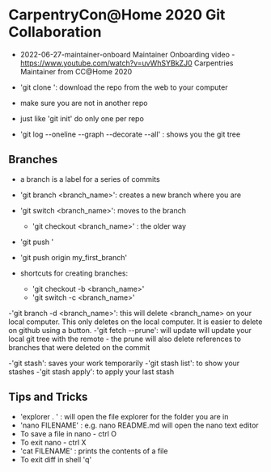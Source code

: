 # CarpentryCon@Home 2020 Git Collaboration 
- 2022-06-27-maintainer-onboard
Maintainer Onboarding video - https://www.youtube.com/watch?v=uvWhSYBkZJ0
Carpentries Maintainer from CC@Home 2020
- 'git clone <url>': download the repo from the web to your computer
- make sure you are not in another repo
- just like 'git init' do only one per repo

- 'git log --oneline --graph --decorate --all' : shows you the git tree 

## Branches
- a branch is a label for a series of commits
- 'git branch <branch_name>': creates a new branch where you are 
- 'git switch <branch_name>': moves to the branch
	- 'git checkout <branch_name>' : the older way 

- 'git push <WHERE> <WHAT>'
- 'git push origin my_first_branch'

- shortcuts for creating branches:
	- 'git checkout -b <branch_name>'
	- 'git switch -c <branch_name>'

-'git branch -d <branch_name>': this will delete <branch_name> on your local computer. This only deletes on the local computer. It is easier to delete on github using a button. 
-'git fetch --prune': will update will update your local git tree with the remote
	- the prune will also delete references to branches that were deleted on the commit

-'git stash': saves your work temporarily 
	-'git stash list': to show your stashes
	-'git stash apply': to apply your last stash

## Tips and Tricks
- 'explorer . ' : will open the file explorer for the folder you are in
- 'nano FILENAME' : e.g. nano README.md will open the nano text editor 
- To save a file in nano - ctrl O
- To exit nano - ctrl X
- 'cat FILENAME' : prints the contents of a file
- To exit diff in shell 'q'


